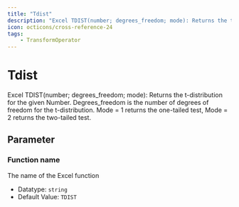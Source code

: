 ```yaml
---
title: "Tdist"
description: "Excel TDIST(number; degrees_freedom; mode): Returns the t-distribution for the given Number. Degrees_freedom is the number of degrees of freedom for the t-distribution. Mode = 1 returns the one-tailed test, Mode = 2 returns the two-tailed test."
icon: octicons/cross-reference-24
tags: 
    - TransformOperator
---
```

# Tdist
<!-- This file was generated - DO NOT CHANGE IT MANUALLY -->



Excel TDIST(number; degrees_freedom; mode): Returns the t-distribution for the given Number. Degrees_freedom is the number of degrees of freedom for the t-distribution. Mode = 1 returns the one-tailed test, Mode = 2 returns the two-tailed test.

## Parameter

### Function name

The name of the Excel function

- Datatype: `string`
- Default Value: `TDIST`



